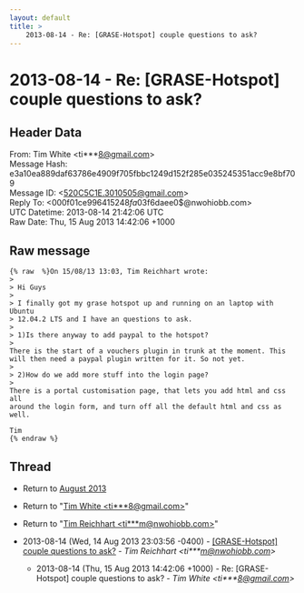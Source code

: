 ```yaml
---
layout: default
title: >
    2013-08-14 - Re: [GRASE-Hotspot] couple questions to ask?
---
```


# 2013-08-14 - Re: [GRASE-Hotspot] couple questions to ask?

## Header Data

From: Tim White \<ti***8@gmail.com\><br>
Message Hash: e3a10ea889daf63786e4909f705fbbc1249d152f285e035245351acc9e8bf709<br>
Message ID: \<520C5C1E.3010505@gmail.com\><br>
Reply To: \<000f01ce9964$15248fa0$3f6daee0$@nwohiobb.com\><br>
UTC Datetime: 2013-08-14 21:42:06 UTC<br>
Raw Date: Thu, 15 Aug 2013 14:42:06 +1000<br>

## Raw message

```
{% raw  %}On 15/08/13 13:03, Tim Reichhart wrote:
>
> Hi Guys
>
> I finally got my grase hotspot up and running on an laptop with Ubuntu 
> 12.04.2 LTS and I have an questions to ask.
>
> 1)Is there anyway to add paypal to the hotspot?
>
There is the start of a vouchers plugin in trunk at the moment. This 
will then need a paypal plugin written for it. So not yet.
>
> 2)How do we add more stuff into the login page?
>
There is a portal customisation page, that lets you add html and css all 
around the login form, and turn off all the default html and css as well.

Tim
{% endraw %}
```

## Thread

+ Return to [August 2013](/archive/2013/08)

+ Return to "[Tim White <ti***8<span>@</span>gmail.com>](/authors/ti___8_at_gmail_com)"
+ Return to "[Tim Reichhart <ti***m<span>@</span>nwohiobb.com>](/authors/ti___m_at_nwohiobb_com)"

+ 2013-08-14 (Wed, 14 Aug 2013 23:03:56 -0400) - [[GRASE-Hotspot] couple questions to ask?](/archive/2013/08/1d81e95e6075e7a35c1bc01b443272139c5b8eff2509d8eba77762a9a8bdd052) - _Tim Reichhart \<ti***m@nwohiobb.com\>_
  + 2013-08-14 (Thu, 15 Aug 2013 14:42:06 +1000) - Re: [GRASE-Hotspot] couple questions to ask? - _Tim White \<ti***8@gmail.com\>_

